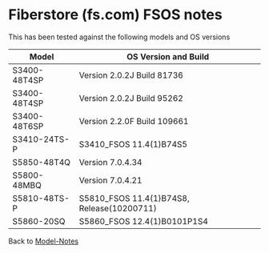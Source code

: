 # Fiberstore (fs.com) FSOS notes

This has been tested against the following models and OS versions

|Model               |OS Version and Build          |
|--------------------|------------------------------|
|S3400-48T4SP        |Version 2.0.2J Build 81736    |
|S3400-48T4SP        |Version 2.0.2J Build 95262    |
|S3400-48T6SP        |Version 2.2.0F Build 109661   |
|S3410-24TS-P        |S3410_FSOS 11.4(1)B74S5       |
|S5850-48T4Q         |Version 7.0.4.34              |
|S5800-48MBQ         |Version 7.0.4.21              |
|S5810-48TS-P        |S5810_FSOS 11.4(1)B74S8, Release(10200711)              |
|S5860-20SQ          |S5860_FSOS 12.4(1)B0101P1S4   |

Back to [Model-Notes](README.md)
